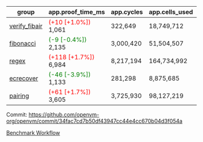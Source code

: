 | group | app.proof_time_ms | app.cycles | app.cells_used | leaf.proof_time_ms | leaf.cycles | leaf.cells_used |
| -- | -- | -- | -- | -- | -- | -- |
| [verify_fibair](https://github.com/openvm-org/openvm/blob/benchmark-results/benchmarks-pr/1941/verify_fibair-34fac7cd7b50df43947cc44e4cc670b04d3f054a.md) |<span style='color: red'>(+10 [+1.0%])</span> 1,061 |  322,649 |  18,749,712 |- | - | - |
| [fibonacci](https://github.com/openvm-org/openvm/blob/benchmark-results/benchmarks-pr/1941/fibonacci-34fac7cd7b50df43947cc44e4cc670b04d3f054a.md) |<span style='color: green'>(-9 [-0.4%])</span> 2,135 |  3,000,420 |  51,504,507 |- | - | - |
| [regex](https://github.com/openvm-org/openvm/blob/benchmark-results/benchmarks-pr/1941/regex-34fac7cd7b50df43947cc44e4cc670b04d3f054a.md) |<span style='color: red'>(+118 [+1.7%])</span> 6,984 |  8,217,194 |  164,734,992 |- | - | - |
| [ecrecover](https://github.com/openvm-org/openvm/blob/benchmark-results/benchmarks-pr/1941/ecrecover-34fac7cd7b50df43947cc44e4cc670b04d3f054a.md) |<span style='color: green'>(-46 [-3.9%])</span> 1,133 |  281,298 |  8,875,685 |- | - | - |
| [pairing](https://github.com/openvm-org/openvm/blob/benchmark-results/benchmarks-pr/1941/pairing-34fac7cd7b50df43947cc44e4cc670b04d3f054a.md) |<span style='color: red'>(+61 [+1.7%])</span> 3,605 |  3,725,930 |  98,127,219 |- | - | - |


Commit: https://github.com/openvm-org/openvm/commit/34fac7cd7b50df43947cc44e4cc670b04d3f054a

[Benchmark Workflow](https://github.com/openvm-org/openvm/actions/runs/16793592137)

